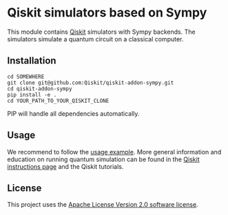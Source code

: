 # Qiskit simulators based on Sympy

This module contains [Qiskit](https://www.qiskit.org/) simulators with Sympy backends. The simulators simulate a quantum circuit on a classical computer.

## Installation


```
cd SOMEWHERE
git clone git@github.com:Qiskit/qiskit-addon-sympy.git
cd qiskit-addon-sympy
pip install -e .
cd YOUR_PATH_TO_YOUR_QISKIT_CLONE
```

PIP will handle all dependencies automatically.

## Usage

We recommend to follow the [usage example](examples/sympy_backends.py). More general information and education on running quantum simulation can be found in the [Qiskit instructions page](https://github.com/Qiskit/qiskit-core) and the Qiskit tutorials.

## License

This project uses the [Apache License Version 2.0 software license](https://www.apache.org/licenses/LICENSE-2.0).
